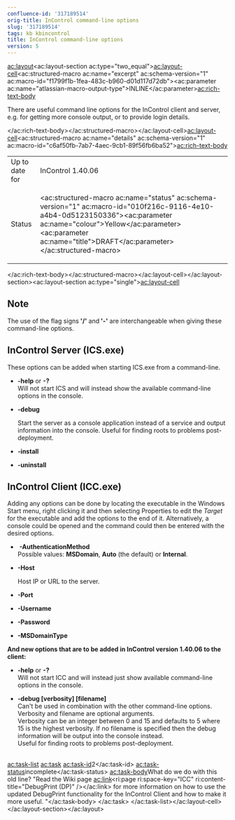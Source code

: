 ```yaml
---
confluence-id: '317189514'
orig-title: InControl command-line options
slug: '317189514'
tags: kb kbincontrol
title: InControl command-line options
version: 5
---
```


<ac:layout><ac:layout-section ac:type="two_equal"><ac:layout-cell><ac:structured-macro ac:name="excerpt" ac:schema-version="1" ac:macro-id="f1799f1b-1fea-483c-b960-d01d117d72db"><ac:parameter ac:name="atlassian-macro-output-type">INLINE</ac:parameter><ac:rich-text-body><p>There are useful command line options for the InControl client and server, e.g. for getting more console output, or to provide login details.</p></ac:rich-text-body></ac:structured-macro></ac:layout-cell><ac:layout-cell><ac:structured-macro ac:name="details" ac:schema-version="1" ac:macro-id="c6af50fb-7ab7-4aec-9cb1-89f56fb6ba52"><ac:rich-text-body><table class="wrapped"><colgroup><col /><col /></colgroup><tbody><tr><td>Up to date for</td><td>InControl 1.40.06</td></tr><tr><td colspan="1">Status</td><td colspan="1"><div class="content-wrapper"><p><ac:structured-macro ac:name="status" ac:schema-version="1" ac:macro-id="010f216c-9116-4e10-a4b4-0d5123150336"><ac:parameter ac:name="colour">Yellow</ac:parameter><ac:parameter ac:name="title">DRAFT</ac:parameter></ac:structured-macro></p></div></td></tr></tbody></table></ac:rich-text-body></ac:structured-macro></ac:layout-cell></ac:layout-section><ac:layout-section ac:type="single"><ac:layout-cell><h2>Note</h2><p>The use of the flag signs<strong> '/'</strong> and<strong> '-'</strong> are interchangeable when giving these command-line options.</p><h2>InControl Server (ICS.exe)</h2><p>These options can be added when starting ICS.exe from a command-line.</p><ul><li><strong>-help</strong> or <strong>-?</strong>&nbsp;<br />Will not start ICS and will instead show the available command-line options in the console.</li></ul><ul><li><p><strong>-debug</strong>&nbsp;</p><p>Start the server as a console application instead of a service and output information into the console.&nbsp;Useful for finding roots to problems post-deployment.</p></li><li><p><strong>-install</strong>&nbsp;</p></li></ul><ul><li><p><strong>-uninstall</strong>&nbsp;</p></li></ul><h2>InControl Client (ICC.exe)</h2><p>Adding any options can be done by locating the executable in the Windows Start&nbsp;menu, right clicking it and then selecting Properties to edit the <em>Target</em> for the executable and add the options to the end of it. Alternatively, a console could be opened and the command could then be entered&nbsp;with the desired options.</p><ul><li>&nbsp;<strong>-AuthenticationMethod&nbsp;</strong><br />Possible values:&nbsp;<strong>MSDomain</strong>, <strong>Auto</strong> (the default) or <strong>Internal</strong>.</li><li><p class="_mce_tagged_br"><strong>-Host</strong>&nbsp;</p><p class="_mce_tagged_br">Host IP or URL to the server.</p></li><li><p class="_mce_tagged_br"><strong>-Port</strong></p></li><li><p class="_mce_tagged_br"><strong>-Username</strong></p></li><li><strong>-Password</strong></li><li><p class="_mce_tagged_br"><strong>-MSDomainType&nbsp;</strong></p></li></ul><p><strong>And new options that are to be added in InControl version 1.40.06 to the client:</strong></p><ul><li><strong>-help</strong> or <strong>-?</strong>&nbsp;<br />Will not start ICC and will instead just show available command-line options in the console.</li></ul><ul><li><strong>-debug [verbosity] [filename]</strong><br />Can't be used in combination with the other command-line options. Verbosity and filename are optional arguments.<br />Verbosity can be an integer between 0 and 15 and defaults to 5 where 15 is the highest verbosity.&nbsp;If no filename is specified then the debug information will be output into the console instead.<br />Useful for finding roots to problems post-deployment. <br /><br /></li></ul><ac:task-list>
<ac:task>
<ac:task-id>2</ac:task-id>
<ac:task-status>incomplete</ac:task-status>
<ac:task-body>What do we do with this old line? &quot;Read the Wiki page&nbsp;<ac:link><ri:page ri:space-key="ICC" ri:content-title="DebugPrint (DP)" /></ac:link> for more information on how to use the updated DebugPrint functionality for the InControl Client and how to make it more useful. &quot;</ac:task-body>
</ac:task>
</ac:task-list></ac:layout-cell></ac:layout-section></ac:layout>